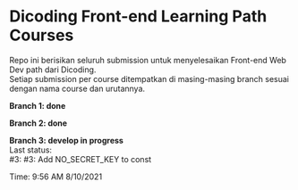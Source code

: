 # Dicoding Front-end Learning Path Courses

Repo ini berisikan seluruh submission untuk menyelesaikan Front-end Web Dev path dari Dicoding.  
Setiap submission per course ditempatkan di masing-masing branch sesuai dengan nama course dan urutannya.

**Branch 1: done**

**Branch 2: done**

**Branch 3: develop in progress**  
Last status:  
#3: #3: Add NO_SECRET_KEY to const

Time: 9:56 AM 8/10/2021
